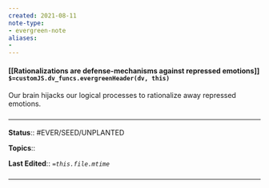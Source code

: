 ```yaml
---
created: 2021-08-11
note-type: 
- evergreen-note
aliases:
- 
---
```


#### [[Rationalizations are defense-mechanisms against repressed emotions]] `$=customJS.dv_funcs.evergreenHeader(dv, this)`

Our brain hijacks our logical processes to rationalize away repressed emotions.

### <hr class="footnote"/>

**Status**:: #EVER/SEED/UNPLANTED 

**Topics**::  
	
**Last Edited**:: *`=this.file.mtime`*
	
### <hr class="references"/>
